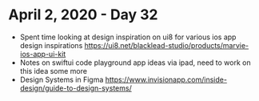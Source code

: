 # April 2, 2020 - Day 32

* Spent time looking at design inspiration on ui8 for various ios app design inspirations https://ui8.net/blacklead-studio/products/marvie-ios-app-ui-kit
* Notes on swiftui code playground app ideas via ipad, need to work on this idea some more
* Design Systems in Figma https://www.invisionapp.com/inside-design/guide-to-design-systems/
